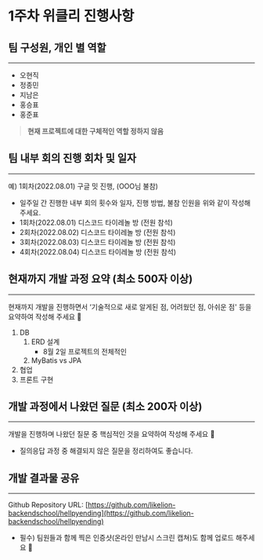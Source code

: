 # 1주차 위클리 진행사항

## 팀 구성원, 개인 별 역할

---

- 오현직
- 정종민
- 지남은
- 홍승표
- 홍준표

> **현재 프로젝트에 대한 구체적인 역할 정하지 않음**
>

## 팀 내부 회의 진행 회차 및 일자

---

예) 1회차(2022.08.01) 구글 밋 진행, (OOO님 불참)

- 일주일 간 진행한 내부 회의 횟수와 일자, 진행 방법, 불참 인원을 위와 같이 작성해 주세요.
- 1회차(2022.08.01) 디스코드 타이레놀 방 (전원 참석)
- 2회차(2022.08.02) 디스코드 타이레놀 방 (전원 참석)
- 3회차(2022.08.03) 디스코드 타이레놀 방 (전원 참석)
- 4회차(2022.08.04) 디스코드 타이레놀 방 (전원 참석)

## 현재까지 개발 과정 요약 (최소 500자 이상)

---

현재까지 개발을 진행하면서 ‘기술적으로 새로 알게된 점, 어려웠던 점, 아쉬운 점' 등을 요약하여 작성해 주세요 🙂

1. DB
    1. ERD 설계
        - 8월 2일 프로젝트의 전체적인
    2. MyBatis vs JPA
2. 협업
3. 프론트 구현

## 개발 과정에서 나왔던 질문 (최소 200자 이상)

---

개발을 진행하며 나왔던 질문 중 핵심적인 것을 요약하여 작성해 주세요 🙂

- 질의응답 과정 중 해결되지 않은 질문을 정리하여도 좋습니다.

## 개발 결과물 공유

---

Github Repository URL: [https://github.com/likelion-backendschool/hellpyending](https://github.com/likelion-backendschool/hellpyending)

- 필수) 팀원들과 함께 찍은 인증샷(온라인 만남시 스크린 캡쳐)도 함께 업로드 해주세요 🙂
